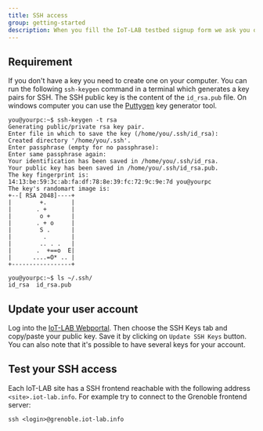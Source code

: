 ```yaml
---
title: SSH access
group: getting-started
description: When you fill the IoT-LAB testbed signup form we ask you optionally to add your SSH public key. Indeed when you work on the testbed you will have to connect to the frontend servers or embedded Linux nodes by SSH. This documentation shows you how to configure manually your SSH access.
---
```


## Requirement

If you don't have a key you need to create one on your computer. You can run the following `ssh-keygen` command in a terminal which generates a key pairs for SSH. The SSH public key is the content of the `id_rsa.pub` file.
On windows computer you can use the [Puttygen](https://www.puttygen.com/) key generator tool.

```
you@yourpc:~$ ssh-keygen -t rsa
Generating public/private rsa key pair.
Enter file in which to save the key (/home/you/.ssh/id_rsa):
Created directory '/home/you/.ssh'.
Enter passphrase (empty for no passphrase):
Enter same passphrase again:
Your identification has been saved in /home/you/.ssh/id_rsa.
Your public key has been saved in /home/you/.ssh/id_rsa.pub.
The key fingerprint is:
14:13:be:59:3c:ab:fa:df:78:8e:39:fc:72:9c:9e:7d you@yourpc
The key's randomart image is:
+--[ RSA 2048]----+
|        +.       |
|       . +       |
|        o +      |
|       . + o     |
|        S .      |
|         .       |
|        .. . .   |
|       .  +==o  E|
|      ....=O* .. |
+-----------------+

you@yourpc:~$ ls ~/.ssh/
id_rsa  id_rsa.pub
```

## Update your user account

Log into the [IoT-LAB Webportal](https://www.iot-lab.info/testbed/account). Then choose the SSH Keys tab and copy/paste your public key. Save it by clicking on `Update SSH Keys` button. You can also note that it's possible to have several keys for your account.

## Test your SSH access

Each IoT-LAB site has a SSH frontend reachable with the following address `<site>.iot-lab.info`. For example try to connect to the Grenoble frontend server:

```
ssh <login>@grenoble.iot-lab.info
```
